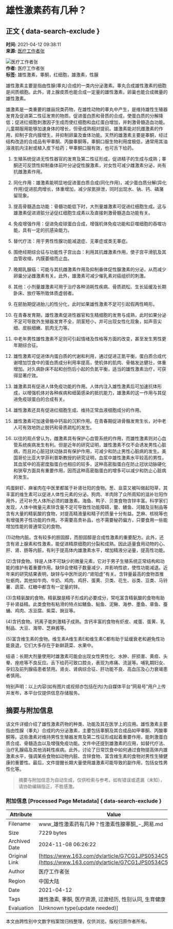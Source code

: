 # 雄性激素药有几种？

## 正文 { data-search-exclude }


**时间:** 2021-04-12 09:38:11  
**来源:** [医疗工作者张](https://www.163.com/dy/media/T1582196155613.html)  

![医疗工作者张](https://nimg.ws.126.net/?url=http://dingyue.ws.126.net/2020/0220/e6a3589ej00q5zy5z0005c0004g004gc.jpg&thumbnail=160y160&quality=80&type=jpg)  
**作者:** 医疗工作者张  
**标签:** 雄性激素，睾酮，红细胞，雄激素，性腺

雄性激素主要是指由性腺(睾丸)合成的一类内分泌激素。睾丸合成雄性激素的细胞是间质细胞。此外，肾上腺皮质也能合成一定量的雄性激素，卵巢也能合成微量的雄性激素。

雄激素是一类重要的雄甾烷类药物，在雄性动物的睾丸中产生，是维持雄性生殖器发育及促进第二性征发育的物质。促进蛋白质和骨质的合成，使蛋白质的分解降低；促进红细胞刺激因子生成而使红细胞和血红蛋白增加，并刺激骨髓造血功能。儿童期服用能够加速身体的增长，但骨成熟相对提前。雄激素能对抗雌激素的作用，抑制子宫内膜增生，并抑制卵巢及垂体功能。天然的雄激素主要是睾酮，经过结构改造的合成品有甲睾酮、丙酸睾酮等。睾酮口服生物利用度极低，通常用其油溶液肌内注射或植入皮下给药；甲睾酮口服有效，也可舌下给药。

1. 生殖系统促进无性性器官的发育及第二性征形成，促进精子的生成与成熟；睾酮还可反馈性抑制垂体前叶分泌促性腺激素，对女性可减少雌激素分泌，尚有抗雌激素作用。
2. 同化作用：雄激素能明显地促进蛋白质合成(同化作用)，减少蛋白质分解(异化作用)促进肌肉增长，体重增加，减少尿氮排泄，同时出现水、钠、钙、磷潴留现象。
3. 提高骨髓造血功能：骨髓功能低下时，大剂量雄激素可促进红细胞生成。这与雄激素促进肾脏分泌促红细胞生成素以及直接刺激骨髓造血功能有关。
4. 免疫增强作用：促进免疫球蛋白合成，增强机体免疫功能和巨噬细胞的吞噬功能，具有一定的抗感染能力。

1. 替代疗法：用于男性性腺功能减退症、无睾症或类无睾症。
2. 围绝经期综合征与功能性子宫出血：利用其抗雌激素作用，使子宫平滑肌及其血管收缩，内膜萎缩而止血。
3. 晚期乳腺癌：可能与其抗雌激素作用及抑制垂体促性腺激素的分泌，从而减少卵巢分泌雌激素有关。此外，雄激素可减少催乳素对癌组织的刺激。
4. 其他：小剂量雄激素可用于治疗各种消耗性疾病、骨质疏松、生长延缓及长期卧床、放疗等所致体质虚弱者。

1. 在胚胎期促进胎儿的性分化，此时如果雄性激素不足可引起假两性畸形。
2. 在青春发育期，雄性激素促进性器官和生精细胞的发育与成熟，此时如果分泌不足可导致外生殖器发育不全，阴茎短小，并可出现女性化现象，如声音尖细、皮肤细嫩、肌肉无力等。
3. 中老年男性雄性激素不足则可引起情绪及性格等方面的改变，甚至发生男性更年期综合征。
4. 雄性激素可促进体内蛋白质的代谢和利用，通过促进正氮平衡，蛋白质合成代谢增加饮食中的蛋白质成分利用率提高，使机体的肌肉、骨骼发达健壮，体重增加。对久病卧床不起和创伤后小起的负氮平衡，适当的雄性激素治疗，可获得显著疗效。
5. 雄激素具有促进人体免疫功能的作用。人体内注入雄性激素后可加速抗体形成，以增强机体对各种疾病和细菌感染的抵抗能力，雄激素的这一作用与其促进免疫球蛋白的合成有关。
6. 雄性激素还具有促进红细胞生成、维持正常血液细胞成分的作用。
7. 雄性激素可加速骨骼中钙盐的沉积作用。在青春期促进骨骼发育生长，对中老人可有效地防止脱钙和骨质疏松的发生。
8. 以往的观点曾认为，雌激素具有保护心血管系统的作用，而雄性激素则对心血管系统疾病发生有利。但是近年的研究证明，雄性激素不仅不会诱发男性心脏病，而且对心脏冠状动脉具有保护作用，可减少和防止男性心脏病的发生。美国哥伦比亚大学菲利普斯教授的研究证明，血浆中雄性激素水平较高的男性，其血浆中的高密度脂蛋白也相应的较多，这种高密脂蛋白在防止冠状动脉硬化和狭窄方面具有重要作用，因而这种高密脂蛋白的增多可以减少和防止心脏病的发生。

鸡蛋鲜虾、麻雀肉在中医里都属于补肾壮阳的食物。葱、韭菜又被叫做起阳草，其丰富的维生素可以促进人体性元素的分泌。狗肉、羊肉除了众所周知的滋补壮阳作用外，还可补充人体所必须的雄激素。海鱼、鸭子、贝类食物含锌丰富。科学家们发现，人体中微量元素锌含量不足可导致性功能障碍，鳖、鳝鱼、河鳗及豆制品等含有大量的精氨酸的食物，对提高精液量和精子的质量十分有益。芝麻、核桃等也有增强男子性功能的作用。不需要高贵补品，也不需要秘药偏方，只要食用一些能增加性能的普通常见的食物。

(1)动物内脏。含有较多的胆固醇，而胆固醇是合成性激素的重要配方。此外，还含有肾上腺素和性激素，能促进精原细胞的分裂和成熟。因此适量食用动物的心、肝、肾、肠等内脏，有利于提高体内雄激素水平，增加精液分泌量，提高性功能。

(2)含锌食物。锌是人体不可缺少的微量元素，它对于男子生殖系统正常结构和功能的维护有着重要作用。缺锌会使精子数量减少，并影响性欲，使性功能减退。近年来的研究结果表明，缺锌与中医所说的:“肾阳虚"有关。含锌量最高的食物首推牡蛎肉，其他如牛肉、牛奶、鸡肉、鸡肝、蛋黄、贝类、花生、谷类、豆类、马铃薯、蔬菜、红糖中都含有一定量的锌。

(3)含精氨酸的食物。精氨酸是精子形成的必要成分，常吃富含精氨酸的食物有助于补肾益精。此类食物有粘滑的特点如鳝鱼、鲇鱼、泥鳅、海参、墨鱼、章鱼、蚕蛹、鸡肉、冻豆腐、紫菜、豌豆等。

(4)含钙食物。钙离子能刺激精子成熟。含钙丰富的食物有虾皮、咸蛋、蛋黄、乳制品、大豆、海带、芝麻酱等。

(5)富含维生素的食物。维生素A维生素E和维生素C都有助于延缓衰老和避免性功能衰退，它们大多存在于新鲜蔬菜、水果中。

结语：长期大剂量使用时雄激素可能会出现女性男性化、水肿、肝损害、黄疸、头晕、痤疮等不良反应。舌下给药可致口腔炎，表现为疼痛、流涎等。哺乳期妇女、孕妇及前列腺癌患者禁用。肾炎、肾病综合征、肝功能不良、高血压及心力衰竭患者慎用。

特别声明：以上内容(如有图片或视频亦包括在内)为自媒体平台“网易号”用户上传并发布，本平台仅提供信息存储服务。

## 摘要与附加信息

<!-- tcd_abstract -->
该文件详细介绍了雄性激素药物的种类、功能及其在医学上的应用。雄性激素主要指由性腺（睾丸）合成的内分泌激素，主要包括睾酮及其合成品如甲睾酮、丙酸睾酮等。这些激素对维持男性生殖器发育及第二性征形成起着重要作用，能刺激蛋白质合成、骨髓造血以及增强免疫功能。文件中还提到雄激素的应用，如替代疗法、治疗乳腺癌及其他消耗性疾病。此外，讨论了日常饮食中如何通过食物提高体内雄激素水平，强调某些食物如动物内脏、含锌食物、富含维生素的食物对男性生殖健康的重要性。最后，文件提醒长期大量使用雄激素可能导致的副作用，包括女性男性化等。
<!-- tcd_abstract_end -->

> 摘要与附加信息为自动生成，仅供检索与参考。如有错误或遗漏（未知），请协助编辑指正，不胜感激。

### 附加信息 [Processed Page Metadata] { data-search-exclude }

| Attribute       | Value                                  |
|-----------------|----------------------------------------|
| Filename        | www_雄性激素药有几种？性激素性腺睾酮_-_网易.md                             |
| Size            | 7229 bytes                           |
| Archived Date   | 2024-11-08 06:26:22                             |
| Original Link   | [https://www.163.com/dy/article/G7CG1JPS0534C58D.html](https://www.163.com/dy/article/G7CG1JPS0534C58D.html)                       |
| Author          | 医疗工作者张                               |
| Region          | 中国大陆                               |
| Date            | 2021-04-12                                 |
| Tags            | 雄性激素, 睾酮, 医疗资源, 过渡经历, 性别认同, 生育健康                                 |
| Evaluation            | [Unknown type(update needed)]                                 |
<!-- tcd_table_end -->

本文由跨性别中文数字档案馆归档整理，仅供浏览。版权归原作者所有。
